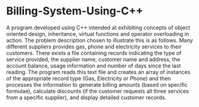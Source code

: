 # Billing-System-Using-C++
A program developed using C++ intended at exhibiting concepts of object oriented design, inheritance, virtual functions and operator overloading in action. The problem description chosen to illustrate this is as follows. Many different suppliers provides gas, phone and electricity services to their customers. There exists a file containing records indicating the type of service provided, the supplier name, customer name and address, the account balance, usage information and number of days since the last reading. The program reads this text file and creates an array of instances of the appropriate record type (Gas, Electricity or Phone) and then processes the information to generate billing amounts (based on specific formulae), calculate discounts (if the customer requests all three services from a specific supplier), and display detailed customer records.
